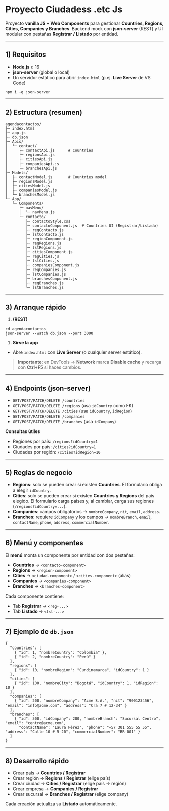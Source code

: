 # Proyecto Ciudadess .etc Js

Proyecto **vanilla JS + Web Components** para gestionar **Countries, Regions, Cities, Companies y Branches**.
 Backend mock con **json-server** (REST) y UI modular con pestañas **Registrar / Listado** por entidad.

------

## 1) Requisitos

- **Node.js** ≥ 16
- **json-server** (global o local)
- Un servidor estático para abrir `index.html` (p.ej. **Live Server** de VS Code)

```
npm i -g json-server
```

------

## 2) Estructura (resumen)

```
agendacontactos/
├─ index.html
├─ app.js
├─ db.json
├─ Apis/
│  └─ contact/
│     ├─ contactApi.js      # Countries
│     ├─ regionsApi.js
│     ├─ citiesApi.js
│     ├─ companiesApi.js
│     └─ branchesApi.js
├─ Models/
│  ├─ contactModel.js       # Countries model
│  ├─ regionsModel.js
│  ├─ citiesModel.js
│  ├─ companiesModel.js
│  └─ branchesModel.js
└─ App/
   └─ Components/
      ├─ navMenu/
      │  └─ navMenu.js
      └─ contacto/
         ├─ contactoStyle.css
         ├─ contactoComponent.js  # Countries UI (Registrar/Listado)
         ├─ regContacto.js
         ├─ lstContacto.js
         ├─ regionComponent.js
         ├─ regRegions.js
         ├─ lstRegions.js
         ├─ citiesComponent.js
         ├─ regCities.js
         ├─ lstCities.js
         ├─ companiesComponent.js
         ├─ regCompanies.js
         ├─ lstCompanies.js
         ├─ branchesComponent.js
         ├─ regBranches.js
         └─ lstBranches.js
```

------

## 3) Arranque rápido

1. **(REST)**

```
cd agendacontactos
json-server --watch db.json --port 3000
```

1. **Sirve la app**

- Abre `index.html` con **Live Server** (o cualquier server estático).

> **Importante:** en DevTools → **Network** marca **Disable cache** y recarga con **Ctrl+F5** si haces cambios.

------

## 4) Endpoints (json-server)

- `GET/POST/PATCH/DELETE /countries`
- `GET/POST/PATCH/DELETE /regions`  (usa `idCountry` como FK)
- `GET/POST/PATCH/DELETE /cities`   (usa `idCountry`, `idRegion`)
- `GET/POST/PATCH/DELETE /companies`
- `GET/POST/PATCH/DELETE /branches` (usa `idCompany`)

**Consultas útiles**

- Regiones por país: `/regions?idCountry=1`
- Ciudades por país: `/cities?idCountry=1`
- Ciudades por región: `/cities?idRegion=10`

------

## 5) Reglas de negocio

- **Regions**: solo se pueden crear si existen **Countries**. El formulario obliga a elegir `idCountry`.
- **Cities**: solo se pueden crear si existen **Countries** **y** **Regions** del país elegido.
   El formulario carga países y, al cambiar, carga sus regiones (`/regions?idCountry=...`).
- **Companies**: campos obligatorios → `nombreCompany`, `nit`, `email`, `address`.
- **Branches**: requiere `idCompany` y los campos → `nombreBranch`, `email`, `contactName`, `phone`, `address`, `commercialNumber`.

------

## 6) Menú y componentes

El **menú** monta un componente por entidad con dos pestañas:

- **Countries** → `<contacto-component>`
- **Regions**   → `<region-component>`
- **Cities**    → `<ciudad-component>` / `<cities-component>` (alias)
- **Companies** → `<companies-component>`
- **Branches**  → `<branches-component>`

Cada componente contiene:

- Tab **Registrar** → `<reg-...>`
- Tab **Listado**   → `<lst-...>`

------

## 7) Ejemplo de `db.json`

```
{
  "countries": [
    { "id": 1, "nombreCountry": "Colombia" },
    { "id": 2, "nombreCountry": "Perú" }
  ],
  "regions": [
    { "id": 10, "nombreRegion": "Cundinamarca", "idCountry": 1 }
  ],
  "cities": [
    { "id": 100, "nombreCity": "Bogotá", "idCountry": 1, "idRegion": 10 }
  ],
  "companies": [
    { "id": 200, "nombreCompany": "Acme S.A.", "nit": "900123456", "email": "info@acme.com", "address": "Cra 7 # 12-34" }
  ],
  "branches": [
    { "id": 300, "idCompany": 200, "nombreBranch": "Sucursal Centro", "email": "centro@acme.com",
      "contactName": "Laura Pérez", "phone": "+57 301 555 55 55", "address": "Calle 10 # 5-20", "commercialNumber": "BR-001" }
  ]
}
```

------

## 8) Desarrollo rápido

- Crear país → **Countries / Registrar**
- Crear región → **Regions / Registrar** (elige país)
- Crear ciudad → **Cities / Registrar** (elige país → región)
- Crear empresa → **Companies / Registrar**
- Crear sucursal → **Branches / Registrar** (elige company)

Cada creación actualiza su **Listado** automáticamente.